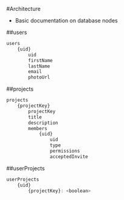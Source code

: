 #Architecture
- Basic documentation on database nodes

##users
```javascript
users
    {uid}
        uid
        firstName
        lastName
        email
        photoUrl
```

##projects
```javascript
projects
    {projectKey}
        projectKey
        title
        description
        members
            {uid}
                uid
                type
                permissions
                acceptedInvite
```

##userProjects
```javascript
userProjects
    {uid}
        {projectKey}: <boolean>
```
